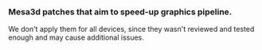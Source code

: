 ### Mesa3d patches that aim to speed-up graphics pipeline.

We don't apply them for all devices, since they wasn't reviewed and tested enough
and may cause additional issues.
